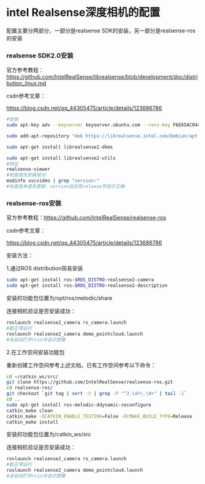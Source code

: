 # intel Realsense深度相机的配置

配置主要分两部分，一部分是realsense SDK的安装，另一部分是realsense-ros的安装

### realsense SDK2.0安装

官方参考教程：https://github.com/IntelRealSense/librealsense/blob/development/doc/distribution_linux.md

csdn参考文章：

https://blog.csdn.net/qq_44305475/article/details/123686786

```bash
#安装
sudo apt-key adv --keyserver keyserver.ubuntu.com --recv-key F6E65AC044F831AC80A06380C8B3A55A6F3EFCDE || sudo apt-key adv --keyserver hkp://keyserver.ubuntu.com:80 --recv-key F6E65AC044F831AC80A06380C8B3A55A6F3EFCDE

sudo add-apt-repository "deb https://librealsense.intel.com/Debian/apt-repo $(lsb_release -cs) main" -u

sudo apt-get install librealsense2-dkms

sudo apt-get install librealsense2-utils
#验证
realsense-viewer
#检查是否安装成功
modinfo uvcvideo | grep "version:"
#检查版本是否更新，version后应有release字段才正确
```

### realsense-ros安装

官方参考教程：https://github.com/IntelRealSense/realsense-ros

csdn参考文章：

https://blog.csdn.net/qq_44305475/article/details/123686786

安装方法：

1.通过ROS distribution简易安装

```bash
sudo apt-get install ros-$ROS_DISTRO-realsense2-camera
sudo apt-get install ros-$ROS_DISTRO-realsense2-description
```

安装的功能包位置为/opt/ros/melodic/share

连接相机验证是否安装成功：

```bash
roslaunch realsense2_camera rs_camera.launch
#能正常运行
roslaunch realsense2_camera demo_pointcloud.launch
#会自动打开rviz并显示图像
```

2.在工作空间安装功能包

重新创建工作空间参考上述文档，已有工作空间参考以下命令：

```bash
cd ~/catkin_ws/src/
git clone https://github.com/IntelRealSense/realsense-ros.git
cd realsense-ros/
git checkout `git tag | sort -V | grep -P "^2.\d+\.\d+" | tail -1`
cd ..
sudo apt-get install ros-melodic-ddynamic-reconfigure
catkin_make clean
catkin_make -DCATKIN_ENABLE_TESTING=False -DCMAKE_BUILD_TYPE=Release
catkin_make install
```

安装的功能包位置为/catkin_ws/src

连接相机验证是否安装成功：

```bash
roslaunch realsense2_camera rs_camera.launch
#能正常运行
roslaunch realsense2_camera demo_pointcloud.launch
#会自动打开rviz并显示图像
```